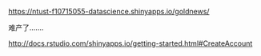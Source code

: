﻿https://ntust-f10715055-datascience.shinyapps.io/goldnews/
 
 难产了.......
 
 http://docs.rstudio.com/shinyapps.io/getting-started.html#CreateAccount
